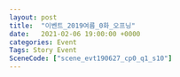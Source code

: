 ```yaml
---
layout: post
title:  "이벤트_2019여름_0화_오프닝"
date:   2021-02-06 19:00:00 +0000
categories: Event
Tags: Story Event
SceneCode: ["scene_evt190627_cp0_q1_s10"]
---
```

